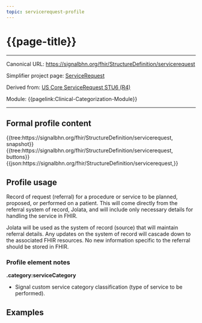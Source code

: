 ```yaml
---
topic: servicerequest-profile
---
```


# {{page-title}}

---

Canonical URL: https://signalbhn.org/fhir/StructureDefinition/servicerequest

Simplifier project page: [ServiceRequest](https://simplifier.net/signal-mso-fhir-profiles/signalservicerequest)

Derived from: [US Core ServiceRequest STU6 (R4)](https://hl7.org/fhir/us/core/StructureDefinition-us-core-servicerequest.html)

Module:  {{pagelink:Clinical-Categorization-Module}}

---

## Formal profile content
<tabs>
	<tab title="Tree snapshot">
		{{tree:https://signalbhn.org/fhir/StructureDefinition/servicerequest, snapshot}}
	</tab>
	<tab title="Tree, diff/hybrid/snapshot">
		{{tree:https://signalbhn.org/fhir/StructureDefinition/servicerequest, buttons}}
	</tab>
	<tab title="JSON">
		{{json:https://signalbhn.org/fhir/StructureDefinition/servicerequest,}}
	</tab>
</tabs>

## Profile usage

Record of request (referral) for a procedure or service to be planned, proposed, or performed on a patient. This will come directly from the referral system of record, Jolata, and will include only necessary details for handling the service in FHIR.

Jolata will be used as the system of record (source) that will maintain referral details. Any updates on the system of record will cascade down to the associated FHIR resources. No new information specific to the referral should be stored in FHIR.

### Profile element notes

**.category:serviceCategory**
- Signal custom service category classification (type of service to be performed).

## Examples

